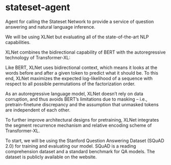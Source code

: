 # stateset-agent

Agent for calling the Stateset Network to provide a service of question answering and natural language inference.

We will be using XLNet but evaluating all of the state-of-the-art NLP capabilities.

XLNet combines the bidirectional capability of BERT with the autoregressive technology of Transformer-XL:

Like BERT, XLNet uses bidirectional context, which means it looks at the words before and after a given token to predict what it should be. To this end, XLNet maximizes the expected log-likelihood of a sequence with respect to all possible permutations of the factorization order.


As an autoregressive language model, XLNet doesn’t rely on data corruption, and thus avoids BERT’s limitations due to masking – i.e., pretrain-finetune discrepancy and the assumption that unmasked tokens are independent of each other.

To further improve architectural designs for pretraining, XLNet integrates the segment recurrence mechanism and relative encoding scheme of Transformer-XL.


To start, we will be using the Stanford Question Answering Dataset (SQuAD 2.0) for training and evaluating our model. SQuAD is a reading comprehension dataset and a standard benchmark for QA models. The dataset is publicly available on the website.
